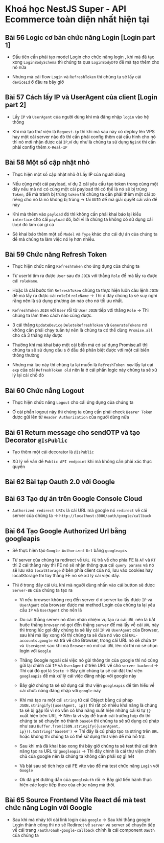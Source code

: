 # Khoá học NestJS Super - API Ecommerce toàn diện nhất hiện tại

## Bài 56 Logic cơ bản chức năng Login [Login part 1]

- Đầu tiên cần phải tạo model Login cho chức năng login , khi mà đã tạo xong `LoginBodySchema` thì chúng ta qua `LoginBodyDTO` để mà tạo thêm cho nó nữa

- Nhưng mà cái flow `Login` và `RefreshToken` thì chúng ta sẽ lấy cái `deviceId` ở đâu ra bây giờ

## Bài 57 Cách lấy IP và UserAgent của client [Login part 2]

- Lấy `IP` và `UserAgent` của người dùng khi mà đăng nhập `login` vào hệ thống

- Khi mà tạo thư viện là `Request-ip` thì khi mà sau này có deploy lên VPS hay một cái server nào đó thì cần phải config thêm cái cấu hình cho nó thì nó mới nhận được cái `IP`,ví dụ như là chúng ta sử dụng `NginX` thì cần phải config thêm `X-Real-IP`

## Bài 58 Một số cập nhật nhỏ

- Thực hiện một số cập nhật nhỏ ở Lấy IP của người dùng

- Nếu cùng một cái payload, ví dụ 2 cái yêu cầu tạo token trong cùng một dây nếu mà nó có cùng một cái payload thì có thể là nó sẽ bị trùng `Token`, để mà tránh bị trùng `token` thì chúng ta cần phải thêm một cái `ID` riêng cho nó là nó không bị trùng -> tải `UUID` để mà giải quyết cái vấn đề này

- Khi mà thêm vào `payload` đó thì không cần phải khai báo lại kiểu `interface` cho cái `payload` đó, bởi vì là chúng ta không có sử dụng cái `Uuid` đó làm cái gì cả

- Sẽ khai báo thêm một số `Model` và `Type` khác cho cái dự án của chúng ta để mà chúng ta làm việc nó lẹ hơn nhiều.

## Bài 59 Chức năng Refresh Token

- Thực hiện chức năng `RefreshToken` cho ứng dụng của chúng ta

- Từ userId tìm ra được `User` sau đó `JOIN` với thằng `Role` để mà lấy ra được cái `roleName`.

- Hoặc là cái bước tìm `RefreshToken` chúng ta thực hiện luôn câu lệnh `JOIN` để mà lấy ra được cái `roleId` `roleName` -> Thì ở đây chúng ta sẽ suy nghĩ rằng nên là sử dụng phương án nào cho nó tối ưu nhất.

- `RefreshToken` `JOIN` với `User` rồi từ `User` `JOIN` tiếp với thằng `Role` -> Thì chúng ta làm theo cách nào cũng được.

- 3 cái thằng `UpdateDevice` `DeleteRefreshToken` và `GenerateTokens` nó không cần phải chạy tuần tự nên là chúng ta có thể dùng `Promise.all` cho cả 3 thằng này được

- Thường khi mà khai báo một cái biến má có sử dụng Promise.all thì chúng ta sẽ sử dụng dấu `$` ở đầu để phân biệt được với một cái biến thông thường

- Nhưng mà lúc này thì chúng ta lại muốn là `RefreshToken new` lấy lại cái `exp` của cái `RefreshToken old` nên là ở cái phần logic này chúng ta sẽ xử lý lại cái chỗ đó

## Bài 60 Chức nắng Logout

- Thực hiện chức năng `Logout` cho cái ứng dụng của chúng ta

- Ở cái phần logout này thì chúng ta cũng cần phải check `Bearer Token` được gửi lên từ `Header Authorization` của người dùng nữa

## Bài 61 Return message cho sendOTP và tạo Decorator `@IsPublic`

- Tạo thêm một cái decorator là `@IsPublic`

- Xử lý về vấn đề `Public API endpoint` khi mà không cần phải xác thực quyền

## Bài 62 Bài tạp Oauth 2.0 với Google

## Bài 63 Tạo dự án trên Google Console Cloud

- `Authorized redirect URIs` là cái URL mà google nó `redirect` về cái server của chúng ta -> `http://localhost:3000/auth/google/callback`

## Bài 64 Tạo Google Authorized Url bằng googleapis

- Sẽ thực hiện tạo `Google Authorized Url` bằng `googleapis`

- Từ server của chúng ta redirect về `URL FE` trả về cho phía FE là `AT` và `RT` thì 2 cái thằng này thì FE nó sẽ nhận thông qua cái `query params` và nó sẽ lưu vào `localStorage` ở bên phía client của nó, lưu vào cookies hay localStorage thì tùy thằng FE nó sẽ xử lý cái việc đấy.

- Thì ở trong đây cái `URL` khi mà người dùng nhấn vào cái button sẽ được `Server-BE` của chúng ta tạo ra

  - Vì nếu browser không req đến server ở ở server ko lấy được `IP` và `UserAgent` của browser được mà method Login của chúng ta lại yêu cầu `IP` và `UserAgent` cho nên là

  - Do cái thằng server nó đảm nhận nhiệm vụ tạo ra cái `URL` nên là bắt buộc thằng `browser` nó gọi đến thằng `server` để mà lấy về cái `URL` này thì trong lúc gọi đấy chúng ta sẽ lấy cái `IP` và `UserAgent` của Browser, sau khi mà lấy xong rồi thì chúng ta sẽ đưa nó vào cái `URL-accounts.google` và trả về cho Browser, trong cái URL nó sẽ chứa `IP và UserAgent` sao khi mà `Browser` nó mở cái `URL` lên rồi thì nó sẽ chọn login với `Google`

  - Thằng Google ngoài cái việc nó gửi thông tin của google thì nó cũng gửi lại chính cái `IP` và `UserAgent` ở trên URL về cho `server backend` -> Thì cái đó gọi là `State` -> Bây giờ chúng ta sẽ cài đặt thư viện `googleapis` để mà xử lý cái việc đăng nhập với google này

  - Bây giờ chúng ta sẽ sử dụng cái thư viện `googleapis` để tìm hiểu về cái chức năng đăng nhập với `google` này

  - Khi mà tạo ra một cái `string` từ cái Object bằng cú pháp `JSON.stringify({userAgent, ip})` thì rất có nhiều khả năng là chúng ta sẽ bị gặp lỗi vì nó vẫn có khả năng xuất hiện những cái kí tự `{}` xuất hiện trên URL -> Nên là vì vậy để tránh cái trường hợp đó thì chúng ta sẽ chuyển nó thành `base64` thì chúng ta sẽ sử dụng cú pháp như sau `Buffer.from(JSON.stringify({userAgent, ip})).toString('base64')` -> Thì đây là cú pháp tạo ra string trên `URL` hoặc không thì chúng ta có thể sử dụng thư viện để mà hỗ trợ.

  - Sau khi mà đã khai báo xong thì bây giờ chúng ta sẽ test thử cái tính năng tạo ra URL từ `googleapis` -> Thì đây chính là cái thư viện chính chủ của google nên là chúng ta không cần phải sợ gì hết

  - Và bài sau sẽ tích hợp cái FE vite vào để mà test chức năng `Login` với `Google`

  - Ok đã get đường dẫn của `googleAuth` rồi -> Bây giờ tiến hành thực hiện các logic tiếp theo của chức năng mà thôi.

## Bài 65 Source Frontend Vite React để mà test chức năng Login với Google

- Sau khi mà nhảy tới cái link login của `google` -> Sau khi thằng google Login thành công thì nó sẽ Redirect về `server` và server sẽ chuyển tiếp về cái trang `/auth/oauh-google-callback` chính là cái component `Oauth` của chúng ta

